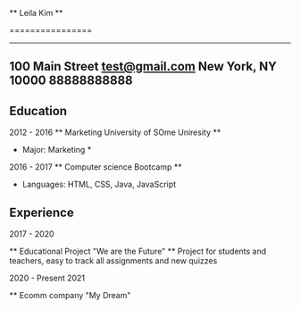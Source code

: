 ** Leila Kim **

================

----------------------------------------------------------
100 Main Street                             test@gmail.com
New York, NY 10000                             88888888888
----------------------------------------------------------

Education
----------

2012 - 2016
** Marketing University of SOme Uniresity **
* Major: Marketing *

2016 - 2017 
** Computer science Bootcamp **
* Languages: HTML, CSS, Java, JavaScript

Experience
-----------

2017 - 2020

** Educational Project "We are the Future" **
Project for students and teachers, easy to track all assignments and new quizzes

2020 - Present 2021

** Ecomm company "My Dream"